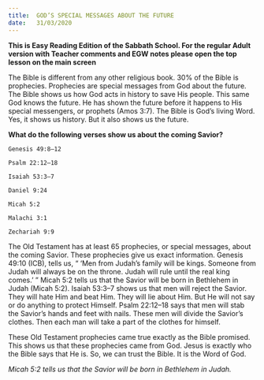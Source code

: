 ```yaml
---
title:  GOD’S SPECIAL MESSAGES ABOUT THE FUTURE
date:   31/03/2020
---
```


**This is Easy Reading Edition of the Sabbath School. For the regular Adult version with Teacher comments and EGW notes please open the top lesson on the main screen** 

The Bible is different from any other religious book. 30% of the Bible is prophecies. Prophecies are special messages from God about the future. The Bible shows us how God acts in history to save His people. This same God knows the future. He has shown the future before it happens to His special messengers, or prophets (Amos 3:7). The Bible is God’s living Word. Yes, it shows us history. But it also shows us the future.

**What do the following verses show us about the coming Savior?**

`Genesis 49:8–12`

`Psalm 22:12–18`

`Isaiah 53:3–7`

`Daniel 9:24`

`Micah 5:2`

`Malachi 3:1`

`Zechariah 9:9`

The Old Testament has at least 65 prophecies, or special messages, about the coming Savior. These prophecies give us exact information. Genesis 49:10 (ICB), tells us, “ ‘Men from Judah’s family will be kings. Someone from Judah will always be on the throne. Judah will rule until the real king comes.’ ” Micah 5:2 tells us that the Savior will be born in Bethlehem in Judah (Micah 5:2). Isaiah 53:3–7 shows us that men will reject the Savior. They will hate Him and beat Him. They will lie about Him. But He will not say or do anything to protect Himself. Psalm 22:12–18 says that men will stab the Savior’s hands and feet with nails. These men will divide the Savior’s clothes. Then each man will take a part of the clothes for himself.

These Old Testament prophecies came true exactly as the Bible promised. This shows us that these prophecies came from God. Jesus is exactly who the Bible says that He is. So, we can trust the Bible. It is the Word of God.

_Micah 5:2 tells us that the Savior will be born in Bethlehem in Judah._
